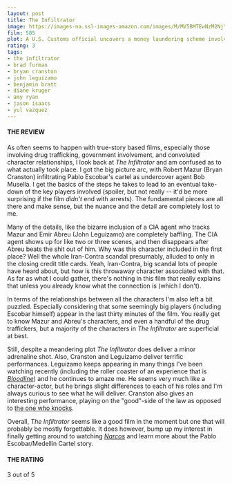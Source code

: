 ```yaml
---
layout: post
title: The Infiltrator
image: https://images-na.ssl-images-amazon.com/images/M/MV5BMTEwNzM2NjY2MTNeQTJeQWpwZ15BbWU4MDQ3MDI3Njgx._V1_UY268_CR0,0,182,268_AL_.jpg
film: 585
plot: A U.S. Customs official uncovers a money laundering scheme involving Colombian drug lord Pablo Escobar.
rating: 3
tags:
- the infiltrator
- brad furman
- bryan cranston
- john leguizamo
- benjamin bratt
- diane kruger
- amy ryan
- jason isaacs
- yul vazquez
---
```


#### THE REVIEW
As often seems to happen with true-story based films, especially those involving drug trafficking, government involvement, and convoluted character relationships, I look back at *The Infiltrator* and am confused as to what actually took place. I got the big picture arc, with Robert Mazur (Bryan Cranston) infiltrating Pablo Escobar's cartel as undercover agent Bob Musella. I get the basics of the steps he takes to lead to an eventual take-down of the key players involved (spoiler, but not really -- it'd be more surprising if the film *didn't* end with arrests). The fundamental pieces are all there and make sense, but the nuance and the detail are completely lost to me.

Many of the details, like the bizarre inclusion of a CIA agent who tracks Mazur and Emir Abreu (John Leguizamo) are completely baffling. The CIA agent shows up for like two or three scenes, and then disappears after Abreu beats the shit out of him. Why was this character included in the first place? Well the whole Iran-Contra scandal presumably, alluded to only in the closing credit title cards. Yeah, Iran-Contra, big scandal lots of people have heard about, but how is this throwaway character associated with that. As far as what I could gather, there's nothing in this film that really explains that unless you already know what the connection is (which I don't).

In terms of the relationships between all the characters I'm also left a bit puzzled. Especially considering that some seemingly big players (including Escobar himself) appear in the last thirty minutes of the film. You really get to know Mazur and Abreu's characters, and even a handful of the drug traffickers, but a majority of the characters in *The Infiltrator* are superficial at best.

Still, despite a meandering plot *The Infiltrator* does deliver a minor adrenaline shot. Also, Cranston and Leguizamo deliver terrific performances. Leguizamo keeps appearing in many things I've been watching recently (including the roller coaster of an experience that is [*Bloodline*][1]) and he continues to amaze me. He seems very much like a character-actor, but he brings slight differences to each of his roles and I'm always curious to see what he will deliver. Cranston also gives an interesting performance, playing on the "good"-side of the law as opposed to [the one who knocks][2].

Overall, *The Infiltrator* seems like a good film in the moment but one that will probably be mostly forgettable. It does however, bump up my interest in finally getting around to watching [*Narcos*][3] and learn more about the Pablo Escobar/Medellín Cartel story.

#### THE RATING
3 out of 5

[1]: https://www.netflix.com/title/80010655
[2]: https://www.youtube.com/watch?v=wMEq1mGpP5A
[3]: https://www.netflix.com/title/80025172